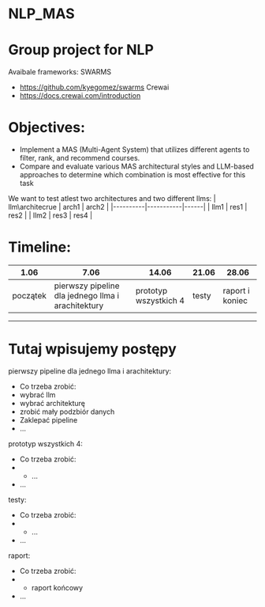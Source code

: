 # NLP_MAS
# Group project for NLP

Avaibale frameworks:
SWARMS
- https://github.com/kyegomez/swarms
Crewai
- https://docs.crewai.com/introduction

# Objectives:
- Implement a MAS (Multi-Agent System) that utilizes different agents to filter, rank, and recommend courses.
- Compare and evaluate various MAS architectural styles and LLM-based approaches to determine which combination is most effective for this task

We want to test atlest two architectures and two different llms:
| llm\architecrue | arch1  | arch2 |
|----------|-----------|------|
| llm1 |  res1  |  res2  |
| llm2 |  res3  |  res4  |

# Timeline:

| 1.06 | 7.06 | 14.06 | 21.06 | 28.06 |
|------|------|-------|-------|-------|
| początek |  pierwszy pipeline dla jednego llma i arachitektury | prototyp wszystkich 4 | testy | raport i koniec | 

---
# Tutaj wpisujemy postępy
pierwszy pipeline dla jednego llma i arachitektury:
- Co trzeba zrobić:
 - wybrać llm
 - wybrać architekturę
 - zrobić mały podzbiór danych
 - Zaklepać pipeline
 - ...

prototyp wszystkich 4:
- Co trzeba zrobić:
- - ...
- ...

testy:
- Co trzeba zrobić:
- - ...
- ...

raport:
- Co trzeba zrobić:
- - raport końcowy
- ...
